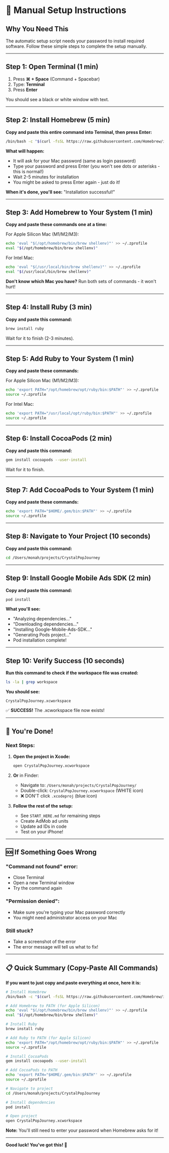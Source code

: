 # 🔧 Manual Setup Instructions

## Why You Need This
The automatic setup script needs your password to install required software. Follow these simple steps to complete the setup manually.

---

## Step 1: Open Terminal (1 min)

1. Press **⌘ + Space** (Command + Spacebar)
2. Type: **Terminal**
3. Press **Enter**

You should see a black or white window with text.

---

## Step 2: Install Homebrew (5 min)

**Copy and paste this entire command into Terminal, then press Enter:**

```bash
/bin/bash -c "$(curl -fsSL https://raw.githubusercontent.com/Homebrew/install/HEAD/install.sh)"
```

**What will happen:**
- It will ask for your Mac password (same as login password)
- Type your password and press Enter (you won't see dots or asterisks - this is normal!)
- Wait 2-5 minutes for installation
- You might be asked to press Enter again - just do it!

**When it's done, you'll see:** "Installation successful!"

---

## Step 3: Add Homebrew to Your System (1 min)

**Copy and paste these commands one at a time:**

For Apple Silicon Mac (M1/M2/M3):
```bash
echo 'eval "$(/opt/homebrew/bin/brew shellenv)"' >> ~/.zprofile
eval "$(/opt/homebrew/bin/brew shellenv)"
```

For Intel Mac:
```bash
echo 'eval "$(/usr/local/bin/brew shellenv)"' >> ~/.zprofile
eval "$(/usr/local/bin/brew shellenv)"
```

**Don't know which Mac you have?** Run both sets of commands - it won't hurt!

---

## Step 4: Install Ruby (3 min)

**Copy and paste this command:**

```bash
brew install ruby
```

Wait for it to finish (2-3 minutes).

---

## Step 5: Add Ruby to Your System (1 min)

**Copy and paste these commands:**

For Apple Silicon Mac (M1/M2/M3):
```bash
echo 'export PATH="/opt/homebrew/opt/ruby/bin:$PATH"' >> ~/.zprofile
source ~/.zprofile
```

For Intel Mac:
```bash
echo 'export PATH="/usr/local/opt/ruby/bin:$PATH"' >> ~/.zprofile
source ~/.zprofile
```

---

## Step 6: Install CocoaPods (2 min)

**Copy and paste this command:**

```bash
gem install cocoapods --user-install
```

Wait for it to finish.

---

## Step 7: Add CocoaPods to Your System (1 min)

**Copy and paste these commands:**

```bash
echo 'export PATH="$HOME/.gem/bin:$PATH"' >> ~/.zprofile
source ~/.zprofile
```

---

## Step 8: Navigate to Your Project (10 seconds)

**Copy and paste this command:**

```bash
cd /Users/monah/projects/CrystalPopJourney
```

---

## Step 9: Install Google Mobile Ads SDK (2 min)

**Copy and paste this command:**

```bash
pod install
```

**What you'll see:**
- "Analyzing dependencies..."
- "Downloading dependencies..."
- "Installing Google-Mobile-Ads-SDK..."
- "Generating Pods project..."
- Pod installation complete!

---

## Step 10: Verify Success (10 seconds)

**Run this command to check if the workspace file was created:**

```bash
ls -la | grep workspace
```

**You should see:**
```
CrystalPopJourney.xcworkspace
```

✅ **SUCCESS!** The .xcworkspace file now exists!

---

## 🎉 You're Done!

### Next Steps:

1. **Open the project in Xcode:**
   ```bash
   open CrystalPopJourney.xcworkspace
   ```

2. **Or** in Finder:
   - Navigate to: `/Users/monah/projects/CrystalPopJourney/`
   - Double-click: `CrystalPopJourney.xcworkspace` (WHITE icon)
   - ❌ DON'T click `.xcodeproj` (blue icon)

3. **Follow the rest of the setup:**
   - See `START_HERE.md` for remaining steps
   - Create AdMob ad units
   - Update ad IDs in code
   - Test on your iPhone!

---

## 🆘 If Something Goes Wrong

### "Command not found" error:
- Close Terminal
- Open a new Terminal window
- Try the command again

### "Permission denied":
- Make sure you're typing your Mac password correctly
- You might need administrator access on your Mac

### Still stuck?
- Take a screenshot of the error
- The error message will tell us what to fix!

---

## 📋 Quick Summary (Copy-Paste All Commands)

**If you want to just copy and paste everything at once, here it is:**

```bash
# Install Homebrew
/bin/bash -c "$(curl -fsSL https://raw.githubusercontent.com/Homebrew/install/HEAD/install.sh)"

# Add Homebrew to PATH (for Apple Silicon)
echo 'eval "$(/opt/homebrew/bin/brew shellenv)"' >> ~/.zprofile
eval "$(/opt/homebrew/bin/brew shellenv)"

# Install Ruby
brew install ruby

# Add Ruby to PATH (for Apple Silicon)
echo 'export PATH="/opt/homebrew/opt/ruby/bin:$PATH"' >> ~/.zprofile
source ~/.zprofile

# Install CocoaPods
gem install cocoapods --user-install

# Add CocoaPods to PATH
echo 'export PATH="$HOME/.gem/bin:$PATH"' >> ~/.zprofile
source ~/.zprofile

# Navigate to project
cd /Users/monah/projects/CrystalPopJourney

# Install dependencies
pod install

# Open project
open CrystalPopJourney.xcworkspace
```

**Note:** You'll still need to enter your password when Homebrew asks for it!

---

**Good luck! You've got this! 💪**

